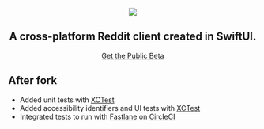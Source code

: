 <p align="center"><img src="Resources/banner.jpeg" /></p>
<h2 align="center">A cross-platform Reddit client created in SwiftUI.</h2>
<p align="center"><a href="https://testflight.apple.com/join/oiQDuLT7">Get the Public Beta</a></p>

## After fork
* Added unit tests with [XCTest](https://developer.apple.com/documentation/xctest)
* Added accessibility identifiers and UI tests with [XCTest](https://developer.apple.com/documentation/xctest/user_interface_tests)
* Integrated tests to run with [Fastlane](https://fastlane.tools/) on [CircleCI](https://circleci.com/)
